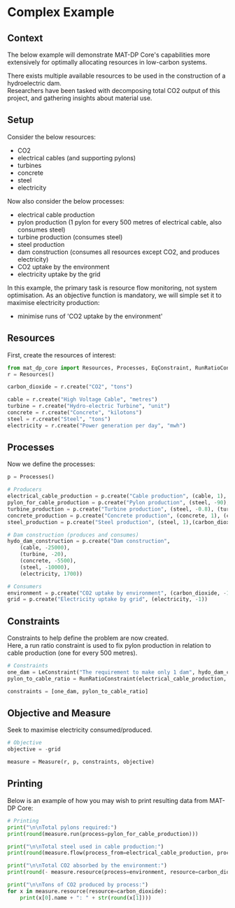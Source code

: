 # **Complex Example**

## **Context**

The below example will demonstrate MAT-DP Core's capabilities more extensively for optimally allocating resources in low-carbon systems.

There exists multiple available resources to be used in the construction of a hydroelectric dam.  
Researchers have been tasked with decomposing total CO2 output of this project, and gathering insights about material use.

## **Setup**

Consider the below resources:

* CO2
* electrical cables (and supporting pylons)
* turbines
* concrete
* steel
* electricity

Now also consider the below processes:

* electrical cable production
* pylon production (1 pylon for every 500 metres of electrical cable, also consumes steel)
* turbine production (consumes steel)
* steel production
* dam construction (consumes all resources except CO2, and produces electricity)
* CO2 uptake by the environment
* electricity uptake by the grid

In this example, the primary task is resource flow monitoring, not system optimisation. As an objective function is mandatory, we will simple set it to maximise electricity production:

* minimise runs of 'CO2 uptake by the environment'

## **Resources**

First, create the resources of interest:

```py
from mat_dp_core import Resources, Processes, EqConstraint, RunRatioConstraint, GeConstraint, LeConstraint, Measure
r = Resources()

carbon_dioxide = r.create("CO2", "tons")

cable = r.create("High Voltage Cable", "metres")
turbine = r.create("Hydro-electric Turbine", "unit")
concrete = r.create("Concrete", "kilotons")
steel = r.create("Steel", "tons")
electricity = r.create("Power generation per day", "mwh")

```

## **Processes**

Now we define the processes:

```py
p = Processes()

# Producers
electrical_cable_production = p.create("Cable production", (cable, 1), (carbon_dioxide, 0.2))
pylon_for_cable_production = p.create("Pylon production", (steel, -90), (carbon_dioxide, 0.5))
turbine_production = p.create("Turbine production", (steel, -0.8), (turbine, 1), (carbon_dioxide, 0.7))
concrete_production = p.create("Concrete production", (concrete, 1), (carbon_dioxide, 1200))
steel_production = p.create("Steel production", (steel, 1),(carbon_dioxide, 2))

# Dam construction (produces and consumes)
hydo_dam_construction = p.create("Dam construction", 
    (cable, -25000), 
    (turbine, -20), 
    (concrete, -5500), 
    (steel, -10000), 
    (electricity, 1700))

# Consumers
environment = p.create("CO2 uptake by environment", (carbon_dioxide, -1))
grid = p.create("Electricity uptake by grid", (electricity, -1))

```

## **Constraints**

Constraints to help define the problem are now created.  
Here, a run ratio constraint is used to fix pylon production in relation to cable production (one for every 500 metres).

```py
# Constraints
one_dam = LeConstraint("The requirement to make only 1 dam", hydo_dam_construction, 1)
pylon_to_cable_ratio = RunRatioConstraint(electrical_cable_production, pylon_for_cable_production, 500, "Fixed run ratio of power cables to power pylons")

constraints = [one_dam, pylon_to_cable_ratio]
```

## **Objective and Measure**

Seek to maximise electricity consumed/produced.

```py
# Objective
objective = -grid

measure = Measure(r, p, constraints, objective)
```


## **Printing**

Below is an example of how you may wish to print resulting data from MAT-DP Core:

```py
# Printing
print("\n\nTotal pylons required:")
print(round(measure.run(process=pylon_for_cable_production)))

print("\n\nTotal steel used in cable production:")
print(round(measure.flow(process_from=electrical_cable_production, process_to=hydo_dam_construction, resource=cable)))

print("\n\nTotal CO2 absorbed by the environment:")
print(round(- measure.resource(process=environment, resource=carbon_dioxide)))

print("\n\nTons of CO2 produced by process:")
for x in measure.resource(resource=carbon_dioxide):
    print(x[0].name + ": " + str(round(x[1])))
```
